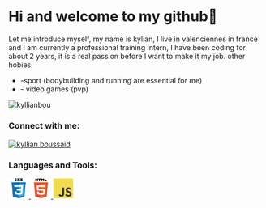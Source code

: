 <h1>Hi and welcome to my github👋</h1>

<p>Let me introduce myself, my name is kylian, I live in valenciennes in france and I am currently a professional training intern, I have been coding for about 2 years, it is a real passion before I want to make it my job. other hobies:</p>
<ul>

<li>-sport (bodybuilding and running are essential for me)</li>

<li>- video games (pvp)</li>

</ul>
<p align="left"> <img src="https://komarev.com/ghpvc/?username=kyllianbou&label=Profile%20views&color=0e75b6&style=flat" alt="kyllianbou" /> </p>

<h3 align="left">Connect with me:</h3>
<p align="left">
<a href="https://linkedin.com/in/kyllian boussaid" target="blank"><img align="center" src="https://raw.githubusercontent.com/rahuldkjain/github-profile-readme-generator/master/src/images/icons/Social/linked-in-alt.svg" src="https://www.linkedin.com/in/kyllian-boussaid-189325234/" alt="kyllian boussaid" height="30" width="40" /></a>
</p>

<h3 align="left">Languages and Tools:</h3>
<p align="left"> <a href="https://www.w3schools.com/css/" target="_blank" rel="noreferrer"> <img src="https://raw.githubusercontent.com/devicons/devicon/master/icons/css3/css3-original-wordmark.svg" alt="css3" width="40" height="40"/> </a> <a href="https://www.w3.org/html/" target="_blank" rel="noreferrer"> <img src="https://raw.githubusercontent.com/devicons/devicon/master/icons/html5/html5-original-wordmark.svg" alt="html5" width="40" height="40"/> </a> <a href="https://developer.mozilla.org/en-US/docs/Web/JavaScript" target="_blank" rel="noreferrer"> <img src="https://raw.githubusercontent.com/devicons/devicon/master/icons/javascript/javascript-original.svg" alt="javascript" width="40" height="40"/> </a> </p>
